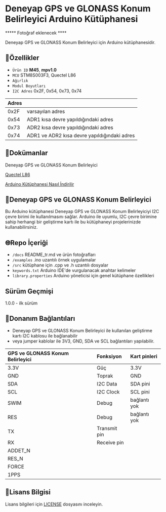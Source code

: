 # Deneyap GPS ve GLONASS Konum Belirleyici Arduino Kütüphanesi

***** Fotoğraf eklenecek ****

Deneyap GPS ve GLONASS Konum Belirleyici için Arduino kütüphanesidir.

## :mag_right:Özellikler 
- `Ürün ID` **M45**, **mpv1.0**
- `MCU` STM8S003F3, Quectel L86
- `Ağırlık`
- `Modul Boyutları` 
- `I2C Adres` 0x2F, 0x54, 0x73, 0x74

| Adres |  | 
| :--- | :---     |
| 0x2F | varsayılan adres |
| 0x54 | ADR1 kısa devre yapıldığındaki adres |
| 0x73 | ADR2 kısa devre yapıldığındaki adres |
| 0x74 | ADR1 ve ADR2 kısa devre yapıldığındaki adres |

## :closed_book:Dokümanlar
Deneyap GPS ve GLONASS Konum Belirleyici

[Quectel L86](https://cdn.ozdisan.com/ETicaret_Dosya/456042_3622410.pdf)

[Arduino Kütüphanesi Nasıl İndirilir](https://docs.arduino.cc/software/ide-v1/tutorials/installing-libraries)

## :pushpin:Deneyap GPS ve GLONASS Konum Belirleyici
Bu Arduino kütüphanesi Deneyap GPS ve GLONASS Konum Belirleyiciyi I2C çevre birimi ile kullanılmasını sağlar. Arduino ile uyumlu, I2C çevre birimine sahip herhangi bir geliştirme kartı ile bu kütüphaneyi projelerinizde kullanabilirsiniz.

## :globe_with_meridians:Repo İçeriği
- `/docs` README_tr.md ve ürün fotoğrafları
- `/examples` .ino uzantılı örnek uygulamalar
- `/src` kütüphane için .cpp ve .h uzantılı dosyalar
- `keywords.txt` Arduino IDE'de vurgulanacak anahtar kelimeler
- `library.properties` Arduino yöneticisi için genel kütüphane özellikleri

## Sürüm Geçmişi
1.0.0 - ilk sürüm

## :rocket:Donanım Bağlantıları
- Deneyap GPS ve GLONASS Konum Belirleyici ile kullanılan geliştirme kartı I2C kablosu ile bağlanabilir
- veya jumper kablolar ile 3V3, GND, SDA ve SCL bağlantıları yapılabilir. 

|GPS ve GLONASS Konum Belirleyici| Fonksiyon| Kart pinleri |
| :---       		| :---     	 |   :---     |
| 3.3V     			| Güç    		| 3.3V    |
| GND      			| Toprak 		|GND      |
| SDA      			| I2C Data  	| SDA pini |
| SCL      			| I2C Clock 	| SCL pini|
|SWIM 				| Debug	 	| bağlantı yok 	|
|RES  				| Debug 		| bağlantı yok 	|
|TX					| Transmit pin 	| 				|
|RX					|  Receive pin 	| 				|
|ADDET_N			||
|RES_N				||
|FORCE				||
|1PPS				||

## :bookmark_tabs:Lisans Bilgisi 
Lisans bilgileri için [LICENSE](https://github.com/deneyapkart/deneyap-gps-glonass-konum-belirleyici-arduino-library/blob/master/LICENSE) dosyasını inceleyin.
